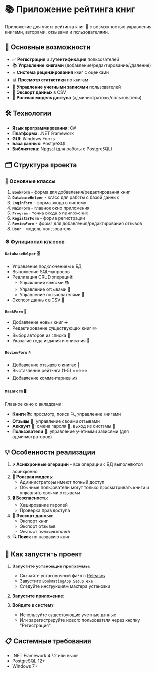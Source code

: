 # 📚 Приложение рейтинга книг

Приложение для учета рейтинга книг 📖 с возможностью управления книгами, авторами, отзывами и пользователями.

## 🚀 Основные возможности

- ✅ **Регистрация** и **аутентификация** пользователей
- 📚 **Управление книгами** (добавление/редактирование/удаление)
- ⭐ **Система рецензирования** книг с оценками
- 📊 **Просмотр статистики** по книгам
- 👥 **Управление учетными записями** пользователей
- 💾 **Экспорт данных** в CSV
- 🔐 **Ролевая модель доступа** (администраторы/пользователи)

## 🛠 Технологии

- **Язык программирования**: C#
- **Платформа**: .NET Framework
- **GUI**: Windows Forms
- **База данных**: PostgreSQL
- **Библиотека**: Npgsql (для работы с PostgreSQL)

## 🗂 Структура проекта

### 📝 Основные классы

1. **`BookForm`** - форма для добавления/редактирования книг
2. **`DatabaseHelper`** - класс для работы с базой данных
3. **`LoginForm`** - форма входа в систему
4. **`MainForm`** - главное окно приложения
5. **`Program`** - точка входа в приложение
6. **`RegisterForm`** - форма регистрации
7. **`ReviewForm`** - форма для добавления/редактирования отзывов
8. **`User`** - модель пользователя

### ⚙️ Функционал классов

#### `DatabaseHelper` 🗄️
- Управление подключением к БД
- Выполнение SQL-запросов
- Реализация CRUD операций:
  - Управление книгами 📚
  - Управление отзывами 💬
  - Управление пользователями 👥
- Экспорт данных в CSV 💾

#### `BookForm` 📝
- Добавление новых книг ➕
- Редактирование существующих книг ✏️
- Выбор авторов из списка 👤
- Указание года издания и описания 📅

#### `ReviewForm` ⭐
- Добавление отзывов о книгах 💬
- Выставление рейтинга (1-5) ⭐⭐⭐⭐⭐
- Добавление комментариев ✍️

#### `MainForm` 🖥️
Главное окно с вкладками:
- **Книги** 📚: просмотр, поиск 🔍, управление книгами
- **Отзывы** 💬: управление своими отзывами
- **Аккаунт** 👤: смена пароля 🔑, выход из системы 🚪
- **Пользователи** 👥: управление учетными записями (для администраторов)

## 💡 Особенности реализации

1. **⚡ Асинхронные операции** - все операции с БД выполняются асинхронно
2. **👑 Ролевая модель**:
   - Администраторы имеют полный доступ
   - Обычные пользователи могут только просматривать книги и управлять своими отзывами
3. **🔒 Безопасность**:
   - Хеширование паролей
   - Проверка прав доступа
4. **💾 Экспорт данных**:
   - Экспорт книг
   - Экспорт отзывов
   - Экспорт пользователей
5. **🔍 Поиск** по названию книг

## 🚀 Как запустить проект

1. **Запустите установщик программы**:
   - Скачайте установочный файл с [Releases](https://github.com/yourusername/book-rating-app/releases)
   - Запустите `BookRatingApp.Setup.exe`
   - Следуйте инструкциям мастера установки

2. **Запустите приложение**:

3. **Войдите в систему**:
   - Используйте существующие учетные данные
   - Или зарегистрируйте нового пользователя через кнопку "Регистрация"

## 📋 Системные требования

- .NET Framework 4.7.2 или выше
- PostgreSQL 12+
- Windows 7+
